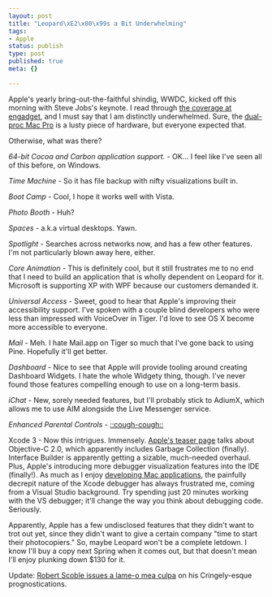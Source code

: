 ```yaml
--- 
layout: post
title: "Leopard\xE2\x80\x99s a Bit Underwhelming"
tags: 
- Apple
status: publish
type: post
published: true
meta: {}

---
```

Apple's yearly bring-out-the-faithful shindig, WWDC, kicked off this morning with Steve Jobs's keynote. I read through <a href="http://www.engadget.com/2006/08/07/apple-os-x-10-5-leopard-officially-debuts">the coverage at engadget</a>, and I must say that I am distinctly underwhelmed. Sure, the <a href="http://www.apple.com/macpro/">dual-proc Mac Pro</a> is a lusty piece of hardware, but everyone expected that.

  Otherwise, what was there?

  <em>64-bit Cocoa and Carbon application support.</em> - OK... I feel like I've seen all of this before, on Windows.

  <em>Time Machine</em> - So it has file backup with nifty visualizations built in.

  <em>Boot Camp</em> - Cool, I hope it works well with Vista.

  <em>Photo Booth</em> - Huh?

  <em>Spaces</em> - a.k.a virtual desktops. Yawn.

  <em>Spotlight</em> - Searches across networks now, and has a few other features. I'm not particularly blown away here, either.

  <em>Core Animation</em> - This is definitely cool, but it still frustrates me to no end that I need to build an application that is wholly dependent on Leopard for it. Microsoft is supporting XP with WPF because our customers demanded it.

  <em>Universal Access</em> - Sweet, good to hear that Apple's improving their accessibility support. I've spoken with a couple blind developers who were less than impressed with VoiceOver in Tiger. I'd love to see OS X become more accessible to everyone.

  <em>Mail</em> - Meh. I hate Mail.app on Tiger so much that I've gone back to using Pine. Hopefully it'll get better.

  <em>Dashboard</em> - Nice to see that Apple will provide tooling around creating Dashboard Widgets. I hate the whole Widgety thing, though. I've never found those features compelling enough to use on a long-term basis.

  <em>iChat</em> - New, sorely needed features, but I'll probably stick to AdiumX, which allows me to use AIM alongside the Live Messenger service.

  <em>Enhanced Parental Controls</em> - <a href="http://www.microsoft.com/windowsvista/features/forhome/safety.mspx">::cough-cough::</a>

  Xcode 3 - Now this intrigues. Immensely. <a href="http://www.apple.com/macosx/leopard/xcode.html">Apple's teaser page</a> talks about Objective-C 2.0, which apparently includes Garbage Collection (finally). Interface Builder is apparently getting a sizable, much-needed overhaul. Plus, Apple's introducing more debugger visualization features into the IDE (finally!). As much as I enjoy <a href="http://www.chimpsoftware.com">developing Mac applications</a>, the painfully decrepit nature of the Xcode debugger has always frustrated me, coming from a Visual Studio background. Try spending just 20 minutes working with the VS debugger; it'll change the way you think about debugging code. Seriously.

  Apparently, Apple has a few undisclosed features that they didn't want to trot out yet, since they didn't want to give a certain company "time to start their photocopiers." So, maybe Leopard won't be a complete letdown. I know I'll buy a copy next Spring when it comes out, but that doesn't mean I'll enjoy plunking down $130 for it.

  Update: <a href="http://scobleizer.wordpress.com/2006/08/08/im-sorry-about-apple-hype/">Robert Scoble issues a lame-o mea culpa</a> on his Cringely-esque prognostications.

